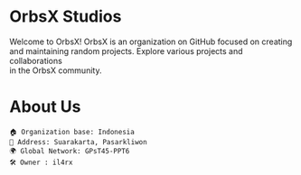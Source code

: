 # OrbsX Studios
Welcome to OrbsX! OrbsX is an organization on GitHub focused on creating<br>
and maintaining random projects. Explore various projects and collaborations<br>
in the OrbsX community.<br>


# About Us
```
🏠 Organization base: Indonesia
🗼 Address: Suarakarta, Pasarkliwon
🌍 Global Network: GPsT45-PPT6
🛠️ Owner : il4rx
```
